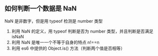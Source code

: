 ## 如何判断一个数据是 NaN   
   
NaN 是非数字，但是用 typeof 检测是 number 类型   
1. 利用 NaN 的定义，用 typeof 判断是否为 number 类型，并且判断是否满足 isNaN   
2. 利用 NaN 是唯一一个不等于自身的特点 n!==n   
3. 利用 es6 中提供的 Object.is() 方法（判断两个值是否相等）   
